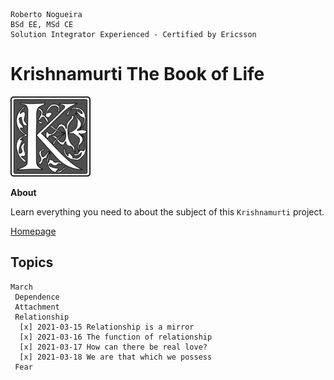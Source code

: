 ```
Roberto Nogueira  
BSd EE, MSd CE
Solution Integrator Experienced - Certified by Ericsson
```
# Krishnamurti The Book of Life

![coursera image](images/k.png)

**About**

Learn everything you need to about the subject of this `Krishnamurti` project.

[Homepage](https://jkrishnamurti.org)

## Topics
```
March
 Dependence
 Attachment
 Relationship
  [x] 2021-03-15 Relationship is a mirror
  [x] 2021-03-16 The function of relationship
  [x] 2021-03-17 How can there be real love?
  [x] 2021-03-18 We are that which we possess
 Fear
```
